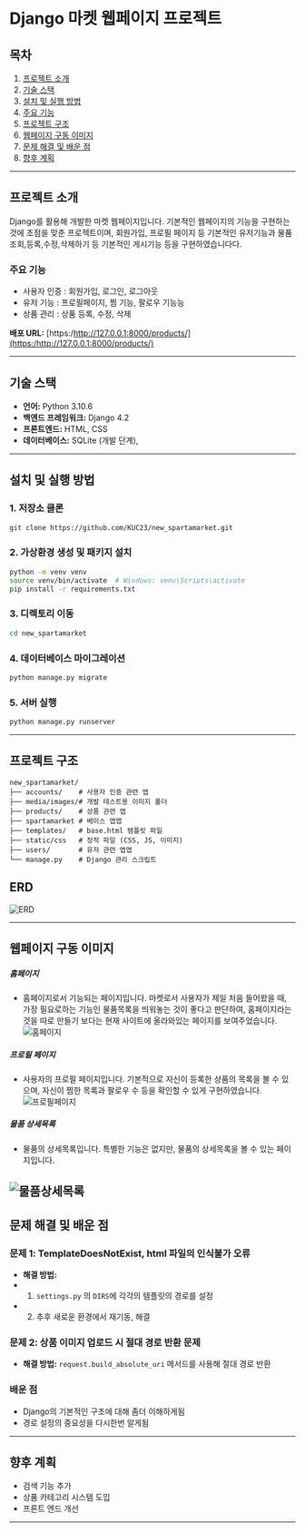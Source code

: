 # Django 마켓 웹페이지 프로젝트

## 목차
1. [프로젝트 소개](#프로젝트-소개)
2. [기술 스택](#기술-스택)
3. [설치 및 실행 방법](#설치-및-실행-방법)
4. [주요 기능](#주요-기능)
5. [프로젝트 구조](#프로젝트-구조)
6. [웹페이지 구동 이미지](#웹페이지-구동-이미지) 
7. [문제 해결 및 배운 점](#문제-해결-및-배운-점)
8. [향후 계획](#향후-계획)

---

## 프로젝트 소개
Django를 활용해 개발한 마켓 웹페이지입니다. 
기본적인 웹페이지의 기능을 구현하는 것에 초점을 맞춘 프로젝트이며, 
회원가입, 프로필 페이지 등 기본적인 유저기능과 
물품 조회,등록,수정,삭제하기 등 기본적인 게시기능 등을 구현하였습니다다. 

### 주요 기능
- 사용자 인증 : 회원가입, 로그인, 로그아웃
- 유저 기능 : 프로필페이지, 찜 기능, 팔로우 기능능  
- 상품 관리 : 상품 등록, 수정, 삭제

**배포 URL:** [https:/http://127.0.0.1:8000/products/](https:/http://127.0.0.1:8000/products/)

---

## 기술 스택
- **언어:** Python 3.10.6
- **백엔드 프레임워크:** Django 4.2
- **프론트엔드:** HTML, CSS
- **데이터베이스:** SQLite (개발 단계), 
---

## 설치 및 실행 방법

### 1. 저장소 클론
```bash
git clone https://github.com/KUC23/new_spartamarket.git
```

### 2. 가상환경 생성 및 패키지 설치
```bash
python -m venv venv
source venv/bin/activate  # Windows: venv\Scripts\activate
pip install -r requirements.txt
```

### 3. 디렉토리 이동
```bash
cd new_spartamarket
```

### 4. 데이터베이스 마이그레이션
```bash
python manage.py migrate
```

### 5. 서버 실행
```bash
python manage.py runserver
```

---

## 프로젝트 구조
```plaintext
new_spartamarket/
├── accounts/    # 사용자 인증 관련 앱
├── media/images/# 개발 테스트용 이미지 폴더
├── products/    # 상품 관련 앱
├── spartamarket # 베이스 앱앱
├── templates/   # base.html 템플릿 파일
├── static/css   # 정적 파일 (CSS, JS, 이미지)
├── users/       # 유저 관련 앱앱
└── manage.py    # Django 관리 스크립트
```
## ERD
![ERD](https://github.com/KUC23/new_spartamarket/blob/main/readme_image/django_spartamarket.png)

---
## 웹페이지 구동 이미지
##### 홈페이지
- 홈페이지로서 기능되는 페이지입니다.
마켓로서 사용자가 제일 처음 들어왔을 때,
가장 필요로하는 기능인 물품목록을 띄워놓는 것이 좋다고 판단하여, 
홈페이지라는 것을 따로 만들기 보다는 현재 사이트에 올라와있는 페이지를 보여주었습니다.
![홈페이지](readme_image\01_홈페이지.png)

##### 프로필 페이지
- 사용자의 프로필 페이지입니다.
기본적으로 자신이 등록한 상품의 목록을 볼 수 있으며,
자신이 찜한 목록과 팔로우 수 등을 확인할 수 있게 구현하였습니다.
![프로필페이지](readme_image\프로필페이지.png)

##### 물품 상세목록
- 물품의 상세목록입니다.
특별한 기능은 없지만, 물품의 상세목록을 볼 수 있는 페이지입니다. 

![물품상세목록](readme_image\02_물품상세목록.png)
---

## 문제 해결 및 배운 점

### 문제 1: TemplateDoesNotExist, html 파일의 인식불가 오류
- **해결 방법:**
- 1. `settings.py` 의 `DIRS`에 각각의 템플릿의 경로를 설정
- 2. 추후 새로운 환경에서 재기동, 해결

### 문제 2: 상품 이미지 업로드 시 절대 경로 반환 문제
- **해결 방법:** `request.build_absolute_uri` 메서드를 사용해 절대 경로 반환

### 배운 점
- Django의 기본적인 구조에 대해 좀더 이해하게됨
- 경로 설정의 중요성을 다시한번 알게됨

---

## 향후 계획
- 검색 기능 추가
- 상품 카테고리 시스템 도입
- 프론트 엔드 개선
---



[def]: "D:\ai\9_w\project\new_project\spartamarket\readme_image\django_spartamarket.png"
